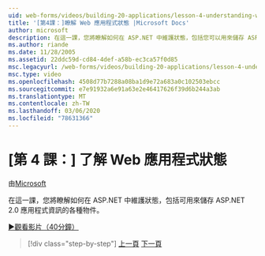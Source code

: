 ```yaml
---
uid: web-forms/videos/building-20-applications/lesson-4-understanding-web-application-state
title: '[第4課：]瞭解 Web 應用程式狀態 |Microsoft Docs'
author: microsoft
description: 在這一課，您將瞭解如何在 ASP.NET 中維護狀態，包括您可以用來儲存 ASP.NET 2.0 & 資訊的各種物件 。
ms.author: riande
ms.date: 11/28/2005
ms.assetid: 22ddc59d-cd84-4def-a58b-ec3ca57f0d85
msc.legacyurl: /web-forms/videos/building-20-applications/lesson-4-understanding-web-application-state
msc.type: video
ms.openlocfilehash: 4508d77b7288a08ba1d9e72a683a0c102503ebcc
ms.sourcegitcommit: e7e91932a6e91a63e2e46417626f39d6b244a3ab
ms.translationtype: MT
ms.contentlocale: zh-TW
ms.lasthandoff: 03/06/2020
ms.locfileid: "78631366"
---
```

# <a name="lesson-4-understanding-web-application-state"></a>[第 4 課：] 了解 Web 應用程式狀態

由[Microsoft](https://github.com/microsoft)

在這一課，您將瞭解如何在 ASP.NET 中維護狀態，包括可用來儲存 ASP.NET 2.0 應用程式資訊的各種物件。

[&#9654;觀看影片（40分鐘）](https://channel9.msdn.com/Blogs/ASP-NET-Site-Videos/lesson-4-understanding-web-application-state)

> [!div class="step-by-step"]
> [上一頁](lesson-3-understanding-more-about-events-and-postback.md)
> [下一頁](lesson-5-debugging-and-tracing-your-website.md)
